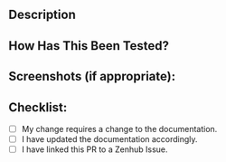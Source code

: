 <!--- Follow the spec: https://www.conventionalcommits.org/en/v1.0.0-beta.3/#specification for the PR title and description -->
<!--- List any breaking changes here with the prefix BREAKING CHANGE: -->

<!--- Provide a general summary of your changes in the Title above -->
<!--- This template can be modified slighty to the needs of the pull request -->

## Description
<!--- Describe your changes in detail -->

## How Has This Been Tested?
<!--- Please describe in detail how you tested your changes. -->
<!--- Include details of your testing environment, tests ran to see how -->
<!--- your change affects other areas of the code, etc. -->

## Screenshots (if appropriate):

## Checklist:
<!--- These can be used to show you've met the issue criteria, or similar. -->
<!--- If you're unsure about any of these, don't hesitate to ask. We're here to help! -->
- [ ] My change requires a change to the documentation.
- [ ] I have updated the documentation accordingly.
- [ ] I have linked this PR to a Zenhub Issue.
